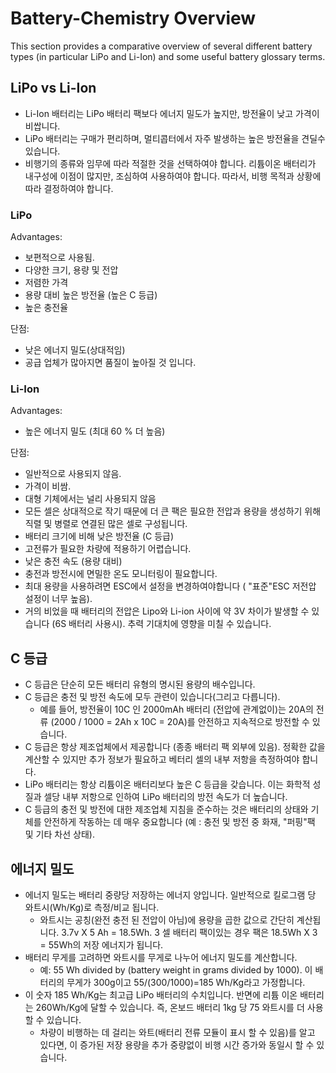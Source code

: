 # Battery-Chemistry Overview

This section provides a comparative overview of several different battery types (in particular LiPo and Li-Ion) and some useful battery glossary terms.

## LiPo vs Li-Ion

- Li-Ion 배터리는 LiPo 배터리 팩보다 에너지 밀도가 높지만, 방전율이 낮고 가격이 비쌉니다.
- LiPo 배터리는 구매가 편리하며, 멀티콥터에서 자주 발생하는 높은 방전율을 견딜수 있습니다.
- 비행기의 종류와 임무에 따라 적절한 것을 선택하여야 합니다.
  리튬이온 배터리가 내구성에 이점이 많지만, 조심하여 사용하여야 합니다.
  따라서, 비행 목적과 상황에 따라 결정하여야 합니다.

### LiPo

Advantages:

- 보편적으로 사용됨.
- 다양한 크기, 용량 및 전압
- 저렴한 가격
- 용량 대비 높은 방전율 (높은 C 등급)
- 높은 충전율

단점:

- 낮은 에너지 밀도(상대적임)
- 공급 업체가 많아지면 품질이 높아질 것 입니다.

### Li-Ion

Advantages:

- 높은 에너지 밀도 (최대 60 % 더 높음)

단점:

- 일반적으로 사용되지 않음.
- 가격이 비쌈.
- 대형 기체에서는 널리 사용되지 않음
- 모든 셀은 상대적으로 작기 때문에 더 큰 팩은 필요한 전압과 용량을 생성하기 위해 직렬 및 병렬로 연결된 많은 셀로 구성됩니다.
- 배터리 크기에 비해 낮은 방전율 (C 등급)
- 고전류가 필요한 차량에 적용하기 어렵습니다.
- 낮은 충전 속도 (용량 대비)
- 충전과 방전시에 면밀한 온도 모니터링이 필요합니다.
- 최대 용량을 사용하려면 ESC에서 설정을 변경하여야합니다 ( "표준"ESC 저전압 설정이 너무 높음).
- 거의 비었을 때 배터리의 전압은 Lipo와 Li-ion 사이에 약 3V 차이가 발생할 수 있습니다 (6S 배터리 사용시).
  추력 기대치에 영향을 미칠 수 있습니다.

## C 등급

- C 등급은 단순히 모든 배터리 유형의 명시된 용량의 배수입니다.
- C 등급은 충전 및 방전 속도에 모두 관련이 있습니다(그리고 다릅니다).
  - 예를 들어, 방전율이 10C 인 2000mAh 배터리 (전압에 관계없이)는 20A의 전류 (2000 / 1000 = 2Ah x 10C = 20A)를 안전하고 지속적으로 방전할 수 있습니다.
- C 등급은 항상 제조업체에서 제공합니다 (종종 배터리 팩 외부에 있음).
  정확한 값을 계산할 수 있지만 추가 정보가 필요하고 베터리 셀의 내부 저항을 측정하여야 합니다.
- LiPo 배터리는 항상 리튬이온 배터리보다 높은 C 등급을 갖습니다.
  이는 화학적 성질과 셀당 내부 저항으로 인하여 LiPo 배터리의 방전 속도가 더 높습니다.
- C 등급의 충전 및 방전에 대한 제조업체 지침을 준수하는 것은 배터리의 상태와 기체를 안전하게 작동하는 데 매우 중요합니다 (예 : 충전 및 방전 중 화재, "퍼핑"팩 및 기타 차선 상태).

## 에너지 밀도

- 에너지 밀도는 배터리 중량당 저장하는 에너지 양입니다.
  일반적으로 킬로그램 당 와트시(Wh/Kg)로 측정/비교 됩니다.
  - 와트시는 공칭(완전 충전 된 전압이 아님)에 용량을 곱한 값으로 간단히 계산됩니다. 3.7v X 5 Ah = 18.5Wh.
    3 셀 배터리 팩이있는 경우 팩은 18.5Wh X 3 = 55Wh의 저장 에너지가 됩니다.
- 배터리 무게를 고려하면 와트시를 무게로 나누어 에너지 밀도를 계산합니다.
  - 예: 55 Wh divided by (battery weight in grams divided by 1000).
    이 배터리의 무게가 300g이고 55/(300/1000)=185 Wh/Kg라고 가정합니다.
- 이 숫자 185 Wh/Kg는 최고급 LiPo 배터리의 수치입니다.
  반면에 리튬 이온 배터리는 260Wh/Kg에 달할 수 있습니다. 즉, 온보드 배터리 1kg 당 75 와트시를 더 사용할 수 있습니다.
  - 차량이 비행하는 데 걸리는 와트(배터리 전류 모듈이 표시 할 수 있음)를 알고 있다면, 이 증가된 저장 용량을 추가 중량없이 비행 시간 증가와 동일시 할 수 있습니다.
